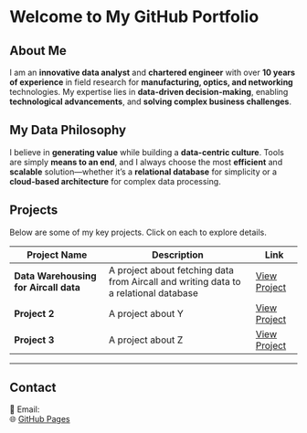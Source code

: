 # **Welcome to My GitHub Portfolio**  

## About Me  
I am an **innovative data analyst** and **chartered engineer** with over **10 years of experience** in field research for **manufacturing, optics, and networking** technologies. My expertise lies in **data-driven decision-making**, enabling **technological advancements**, and **solving complex business challenges**.  

## My Data Philosophy  
I believe in **generating value** while building a **data-centric culture**. Tools are simply **means to an end**, and I always choose the most **efficient** and **scalable** solution—whether it’s a **relational database** for simplicity or a **cloud-based architecture** for complex data processing.

## Projects  
Below are some of my key projects. Click on each to explore details.  

| Project Name | Description | Link |
|-------------|------------|------|
| **Data Warehousing for Aircall data** | A project about fetching data from Aircall and writing data to a relational database | [View Project](projects/project1.html) |
| **Project 2** | A project about Y | [View Project](projects/project2.html) |
| **Project 3** | A project about Z | [View Project](projects/project3.html) |

---

## Contact  
📧 Email:  
🌐 [GitHub Pages](https://your-github-username.github.io)  
